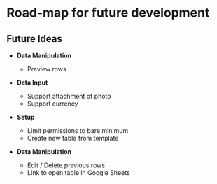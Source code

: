# Road-map for future development

## Future Ideas

- **Data Manipulation**
  - Preview rows

- **Data Input**
  - Support attachment of photo
  - Support currency

- **Setup**
  - Limit permissions to bare minimum
  - Create new table from template

- **Data Manipulation**
  - Edit / Delete previous rows
  - Link to open table in Google Sheets
